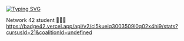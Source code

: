 [![Typing SVG](https://readme-typing-svg.herokuapp.com/?lines=Welcome+to+my+profile!+😼;¡Bienvenidos+a+mi+perfil!+😼)](https://git.io/typing-svg)

Network 42 student 👨🏻‍💻
https://badge42.vercel.app/api/v2/cl5kueiq3003509l0q02x4hi9/stats?cursusId=21&coalitionId=undefined
